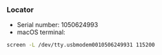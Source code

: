 ### Locator
- Serial number: 1050624993
- macOS terminal:
```sh
screen -L /dev/tty.usbmodem0010506249931 115200
```
